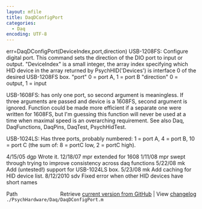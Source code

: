 ```yaml
---
layout: mfile
title: DaqDConfigPort
categories:
  - Daq
encoding: UTF-8
---
```


err=DaqDConfigPort\(DeviceIndex,port,direction\)
USB-1208FS: Configure digital port. This command sets the direction of
the DIO port to input or output.
"DeviceIndex" is a small integer, the array index specifying which HID
      device in the array returned by PsychHID\('Devices'\) is interface 0
      of the desired USB-1208FS box.
"port" 0 = port A, 1 = port B
"direction" 0 = output, 1 = input

USB-1608FS: has only one port, so second argument is meaningless.  If three
arguments are passed and device is a 1608FS, second argument is ignored.
Function could be made more efficient if a separate one were written for
1608FS, but I'm guessing this function will never be used at a time when
maximal speed is an overarching requirement.
See also Daq, DaqFunctions, DaqPins, DaqTest, PsychHidTest.

USB-1024LS: Has three ports, probably numbered: 1 = port A, 4 = port B,
10 = port C \(the sum of: 8 = portC low, 2 = portC high\).

4/15/05   dgp Wrote it.
12/18/07  mpr extended for 1608
1/11/08   mpr swept through trying to improve consistency across daq
                functions
5/22/08   mk  Add \(untested\!\) support for USB-1024LS box.
5/23/08   mk  Add caching for HID device list.
8/12/2010 sdv Fixed error when other HID devices have short names


<div class="code_header" style="text-align:right;">
  <span style="float:left;">Path&nbsp;&nbsp;</span> <span class="counter">Retrieve <a href=
  "https://raw.github.com/Psychtoolbox-3/Psychtoolbox-3/beta/./PsychHardware/Daq/DaqDConfigPort.m">current version from GitHub</a> | View <a href=
  "https://github.com/Psychtoolbox-3/Psychtoolbox-3/commits/beta/./PsychHardware/Daq/DaqDConfigPort.m">changelog</a></span>
</div>
<div class="code">
  <code>./PsychHardware/Daq/DaqDConfigPort.m</code>
</div>
